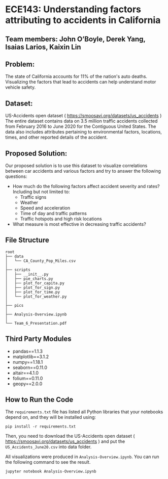 # ECE143: Understanding factors attributing to accidents in California
## Team members:  John O’Boyle, Derek Yang, Isaias Larios, Kaixin Lin
## Problem:
The state of California accounts for 11% of the nation's auto deaths. Visualizing the factors that lead to accidents can help understand motor vehicle safety.
## Dataset:
US-Accidents open dataset ( https://smoosavi.org/datasets/us_accidents )
The entire dataset contains data on 3.5 million traffic accidents collected from February 2016 to June 2020 for the Contiguous United States. The data also includes attributes pertaining to environmental factors, locations, times, and other reported details of the accident. 
## Proposed Solution:
Our proposed solution is to use this dataset to visualize correlations between car accidents and various factors and try to answer the following questions:
- How much do the following factors affect accident severity and rates? Including but not limited to:
  - Traffic signs
  - Weather
  - Speed and acceleration
  - Time of day and traffic patterns
  - Traffic hotspots and high risk locations
- What measure is most effective in decreasing traffic accidents?


## File Structure
```
root
├── data
│   └── CA_County_Pop_Miles.csv
│
├── scripts
│   ├── __init__.py
│   ├── pie_charts.py
│   ├── plot_for_capita.py
│   ├── plot_for_sign.py
│   ├── plot_for_time.py
│   └── plot_for_weather.py
│
├── pics
│
├── Analysis-Overview.ipynb
│
└── Team_6_Presentation.pdf

```
## Third Party Modules
- pandas==1.1.3
- matplotlib==3.1.2
- numpy==1.18.1
- seaborn==0.11.0
- altair==4.1.0
- folium==0.11.0
- geopy==2.0.0

## How to Run the Code
The `requirements.txt` file has listed all Python libraries that your notebooks
depend on, and they will be installed using:

```
pip install -r requirements.txt
```
Then, you need to download the US-Accidents open dataset ( https://smoosavi.org/datasets/us_accidents ) and put the `US_Accidents_June20.csv` into data folder.

All visualizations were produced in `Analysis-Overview.ipynb`. You can run the following command to see the result.

```
jupyter notebook Analysis-Overview.ipynb 
```
